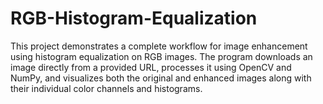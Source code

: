 # RGB-Histogram-Equalization
This project demonstrates a complete workflow for image enhancement using histogram equalization on RGB images. The program downloads an image directly from a provided URL, processes it using OpenCV and NumPy, and visualizes both the original and enhanced images along with their individual color channels and histograms.
